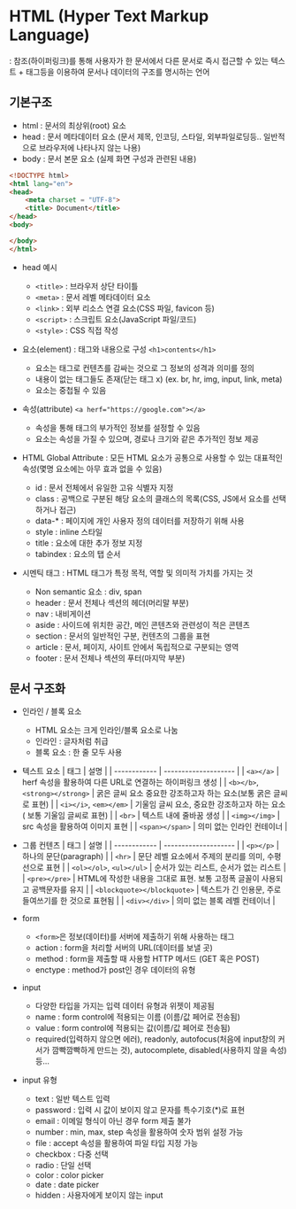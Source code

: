 # HTML (Hyper Text Markup Language)
 : 참조(하이퍼링크)를 통해 사용자가 한 문서에서 다른 문서로 즉시 접근할 수 있는 텍스트 + 태그등을 이용하여 문서나 데이터의 구조를 명시하는 언어

## 기본구조
* html : 문서의 최상위(root) 요소
* head : 문서 메타데이터 요소 (문서 제목, 인코딩, 스타일, 외부파일로딩등.. 일반적으로 브라우저에 나타나지 않는 나용)
* body : 문서 본문 요소 (실제 화면 구성과 관련된 내용)
``` html
<!DOCTYPE html>
<html lang="en">
<head>
    <meta charset = "UTF-8">
    <title> Document</title>
</head>
<body>

</body>
</html>
```
* head 예시
    * `<title>` : 브라우저 상단 타이틀
    * `<meta>` : 문서 레벨 메타데이터 요소
    * `<link>` : 외부 리소스 연결 요소(CSS 파일, favicon 등)
    * `<script>` : 스크립트 요소(JavaScript 파일/코드)
    * `<style>` :  CSS 직접 작성
    
* 요소(element) : 태그와 내용으로 구성
`<h1>contents</h1>`
    * 요소는 태그로 컨텐츠를 감싸는 것으로 그 정보의 성격과 의미를 정의
    * 내용이 없는 태그들도 존재(닫는 태그 x) (ex. br, hr, img, input, link, meta)
    * 요소는 중첩될 수 있음

* 속성(attribute)
`<a herf="https://google.com"></a>`
    * 속성을 통해 태그의 부가적인 정보를 설정할 수 있음
    * 요소는 속성을 가질 수 있으며, 경로나 크기와 같은 추가적인 정보 제공
* HTML Global Attribute : 모든 HTML 요소가 공통으로 사용할 수 있는 대표적인 속성(몇명 요소에는 아무 효과 없을 수 있음)
    * id : 문서 전체에서 유일한 고유 식별자 지정
    * class : 공백으로 구분된 해당 요소의 클래스의 목록(CSS, JS에서 요소를 선택하거나 접근)
    * data-* : 페이지에 개인 사용자 정의 데이터를 저장하기 위해 사용
    * style : inline 스타일
    * title : 요소에 대한 추가 정보 지정
    * tabindex : 요소의 탭 순서
* 시멘틱 태그 : HTML 태그가 특정 목적, 역할 및 의미적 가치를 가지는 것
    * Non semantic 요소 : div, span
    * header : 문서 전체나 섹션의 헤더(머리말 부분)
    * nav : 내비게이션
    * aside : 사이드에 위치한 공간, 메인 콘텐츠와 관련성이 적은 콘텐츠
    * section : 문서의 일반적인 구분, 컨텐츠의 그룹을 표현
    * article : 문서, 페이지, 사이트 안에서 독립적으로 구분되는 영역
    * footer : 문서 전체나 섹션의 푸터(마지막 부분)

## 문서 구조화
* 인라인 / 블록 요소
    * HTML 요소는 크게 인라인/블록 요소로 나눔
    * 인라인 : 글자처럼 취급
    * 블록 요소 : 한 줄 모두 사용
    
* 텍스트 요소
| 태그 | 설명 |
| ------------ | -------------------- |
| `<a></a>` | herf 속성을 활용하여 다른 URL로 연결하는 하이퍼링크 생성  |
| `<b></b>`, `<strong></strong>` | 굵은 글씨 요소 중요한 강조하고자 하는 요소(보통 굵은 글씨로 표현)  |
| `<i></i>`, `<em></em>` | 기울임 글씨 요소, 중요한 강조하고자 하는 요소 ( 보통 기울임 글씨로 표현)  |
| `<br>` | 텍스트 내에 줄바꿈 생성  |
| `<img></img>` | src 속성을 활용하여 이미지 표현  |
| `<span></span>` | 의미 없는 인라인 컨테이너  |

* 그룹 컨텐츠
| 태그 | 설명 |
| ------------ | -------------------- |
| `<p></p>` | 하나의 문단(paragraph) |
| `<hr>` | 문단 레벨 요소에서 주제의 분리를 의미, 수평선으로 표현 |
| `<ol></ol>`, `<ul></ul>` | 순서가 있는 리스트, 순서가 없는 리스트 |
| `<pre></pre>` | HTML에 작성한 내용을 그대로 표현. 보통 고정폭 글꼴이 사용되고 공백문자를 유지 |
| `<blockquote></blockquote>` | 텍스트가 긴 인용문, 주로 들여쓰기를 한 것으로 표현됨 |
| `<div></div>` | 의미 없는 블록 레벨 컨테이너  |
* form
    * `<form>`은 정보(데이터)를 서버에 제출하기 위해 사용하는 태그
    * action : form을 처리할 서버의 URL(데이터를 보낼 곳)
    * method : form을 제출할 때 사용할 HTTP 메서드 (GET 혹은 POST)
    * enctype : method가 post인 경우 데이터의 유형

* input
    * 다양한 타입을 가지는 입력 데이터 유형과 위젯이 제공됨
    * name : form control에 적용되는 이름 (이름/값 페어로 전송됨)
    * value : form control에 적용되는 값(이름/값 페어로 전송됨)
    * required(입력하지 않으면 에러), readonly, autofocus(처음에 input창의 커서가 깜빡깜빡하게 만드는 것), autocomplete, disabled(사용하지 않을 속성) 등...
* input 유형
    * text : 일반 텍스트 입력
    * password : 입력 시 값이 보이지 않고 문자를 특수기호(*)로 표현
    * email : 이메일 형식이 아닌 경우 form 제출 불가
    * number : min, max, step 속성을 활용하여 숫자 범위 설정 가능
    * file : accept 속성을 활용하여 파일 타입 지정 가능
    * checkbox : 다중 선택
    * radio : 단일 선택
    * color : color picker
    * date : date picker
    * hidden : 사용자에게 보이지 않는 input